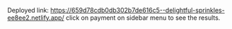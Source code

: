 Deployed link: https://659d78cdb0db302b7de616c5--delightful-sprinkles-ee8ee2.netlify.app/
click on payment on sidebar menu to see the results.
